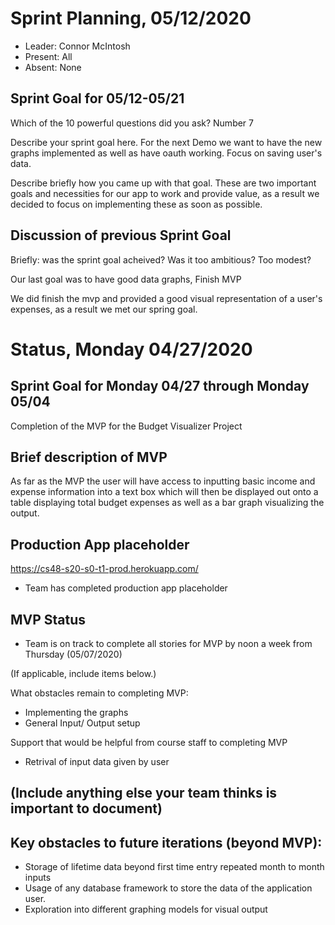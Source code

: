 # Sprint Planning, 05/12/2020

- Leader: Connor McIntosh
- Present: All
- Absent: None

## Sprint Goal for 05/12-05/21

Which of the 10 powerful questions did you ask?
Number 7

Describe your sprint goal here.
For the next Demo we want to have the new graphs implemented as well as have oauth working. Focus on saving user's data.

Describe briefly how you came up with that goal.
These are two important goals and necessities for our app to work and provide value, as a result we decided to focus on implementing these as soon as possible.

## Discussion of previous Sprint Goal

Briefly: was the sprint goal acheived? Was it too ambitious? Too modest?

Our last goal was to have good data graphs, Finish MVP

We did finish the mvp and provided a good visual representation of a user's expenses, as a result we met our spring goal.

# Status, Monday 04/27/2020

## Sprint Goal for Monday 04/27 through Monday 05/04

Completion of the MVP for the Budget Visualizer Project

## Brief description of MVP

As far as the MVP the user will have access to inputting basic income and expense information into a text box which will then be displayed out onto a table displaying total budget expenses as well as a bar graph visualizing the output.

## Production App placeholder

https://cs48-s20-s0-t1-prod.herokuapp.com/

- Team has completed production app placeholder

## MVP Status

- Team is on track to complete all stories for MVP by noon a week from Thursday (05/07/2020)

(If applicable, include items below.)

What obstacles remain to completing MVP:

- Implementing the graphs
- General Input/ Output setup

Support that would be helpful from course staff to completing MVP

- Retrival of input data given by user

## (Include anything else your team thinks is important to document)

## Key obstacles to future iterations (beyond MVP):

- Storage of lifetime data beyond first time entry repeated month to month inputs
- Usage of any database framework to store the data of the application user.
- Exploration into different graphing models for visual output
